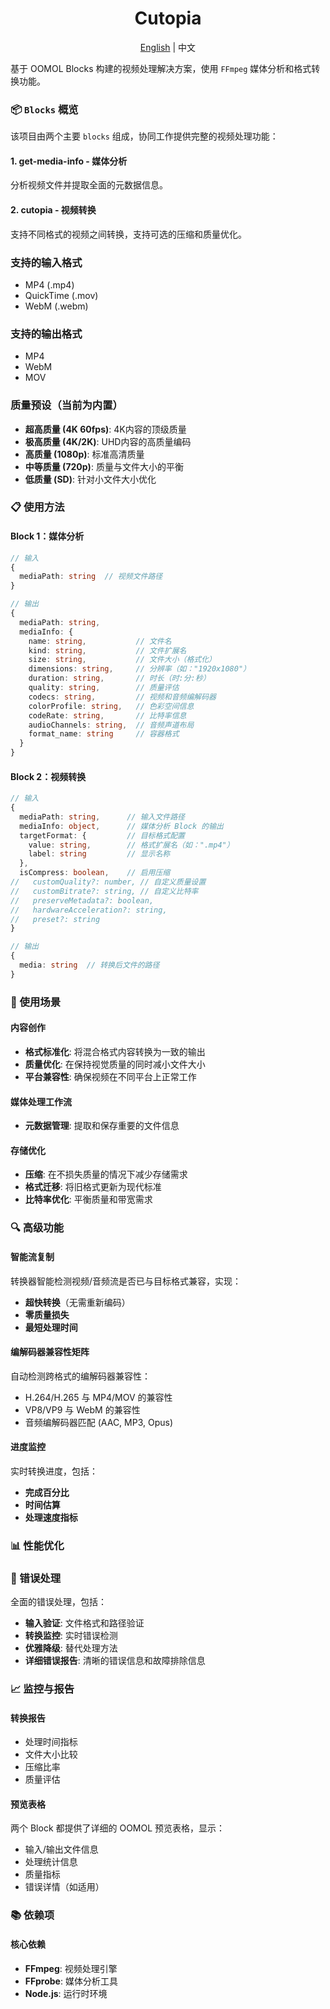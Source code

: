 <div align=center>
  <h1>Cutopia</h1>
  <p><a href="./README.md">English</a> | 中文</p>
</div>

基于 OOMOL Blocks 构建的视频处理解决方案，使用 `FFmpeg` 媒体分析和格式转换功能。

### 📦 `Blocks` 概览

该项目由两个主要 `blocks` 组成，协同工作提供完整的视频处理功能：

#### 1. **get-media-info** - 媒体分析
分析视频文件并提取全面的元数据信息。

#### 2. **cutopia** - 视频转换
支持不同格式的视频之间转换，支持可选的压缩和质量优化。

### 支持的输入格式
- MP4 (.mp4)
- QuickTime (.mov)
- WebM (.webm)
<!-- - AVI (.avi)
- Matroska (.mkv)
- Windows Media Video (.wmv) -->

### 支持的输出格式
- MP4
- WebM
- MOV
<!-- - AVI
- WMV -->

### 质量预设（当前为内置）
- **超高质量 (4K 60fps)**: 4K内容的顶级质量
- **极高质量 (4K/2K)**: UHD内容的高质量编码
- **高质量 (1080p)**: 标准高清质量
- **中等质量 (720p)**: 质量与文件大小的平衡
- **低质量 (SD)**: 针对小文件大小优化

### 📋 使用方法

#### Block 1：媒体分析
```typescript
// 输入
{
  mediaPath: string  // 视频文件路径
}

// 输出
{
  mediaPath: string,
  mediaInfo: {
    name: string,           // 文件名
    kind: string,           // 文件扩展名
    size: string,           // 文件大小（格式化）
    dimensions: string,     // 分辨率（如："1920x1080"）
    duration: string,       // 时长（时:分:秒）
    quality: string,        // 质量评估
    codecs: string,         // 视频和音频编解码器
    colorProfile: string,   // 色彩空间信息
    codeRate: string,       // 比特率信息
    audioChannels: string,  // 音频声道布局
    format_name: string     // 容器格式
  }
}
```

#### Block 2：视频转换
```typescript
// 输入
{
  mediaPath: string,      // 输入文件路径
  mediaInfo: object,      // 媒体分析 Block 的输出
  targetFormat: {         // 目标格式配置
    value: string,        // 格式扩展名（如：".mp4"）
    label: string         // 显示名称
  },
  isCompress: boolean,    // 启用压缩
//   customQuality?: number, // 自定义质量设置
//   customBitrate?: string, // 自定义比特率
//   preserveMetadata?: boolean,
//   hardwareAcceleration?: string,
//   preset?: string
}

// 输出
{
  media: string  // 转换后文件的路径
}
```

### 🎯 使用场景

#### 内容创作
- **格式标准化**: 将混合格式内容转换为一致的输出
- **质量优化**: 在保持视觉质量的同时减小文件大小
- **平台兼容性**: 确保视频在不同平台上正常工作

#### 媒体处理工作流
- **元数据管理**: 提取和保存重要的文件信息

#### 存储优化
- **压缩**: 在不损失质量的情况下减少存储需求
- **格式迁移**: 将旧格式更新为现代标准
- **比特率优化**: 平衡质量和带宽需求

### 🔍 高级功能

#### 智能流复制
转换器智能检测视频/音频流是否已与目标格式兼容，实现：
- **超快转换**（无需重新编码）
- **零质量损失**
- **最短处理时间**

#### 编解码器兼容性矩阵
自动检测跨格式的编解码器兼容性：
- H.264/H.265 与 MP4/MOV 的兼容性
- VP8/VP9 与 WebM 的兼容性
- 音频编解码器匹配 (AAC, MP3, Opus)

#### 进度监控
实时转换进度，包括：
- **完成百分比**
- **时间估算**
- **处理速度指标**

### 📊 性能优化

### 🚦 错误处理

全面的错误处理，包括：
- **输入验证**: 文件格式和路径验证
- **转换监控**: 实时错误检测
- **优雅降级**: 替代处理方法
- **详细错误报告**: 清晰的错误信息和故障排除信息

### 📈 监控与报告

#### 转换报告
- 处理时间指标
- 文件大小比较
- 压缩比率
- 质量评估

#### 预览表格
两个 Block 都提供了详细的 OOMOL 预览表格，显示：
- 输入/输出文件信息
- 处理统计信息
- 质量指标
- 错误详情（如适用）

### 📚 依赖项

#### 核心依赖
- **FFmpeg**: 视频处理引擎
- **FFprobe**: 媒体分析工具
- **Node.js**: 运行时环境
